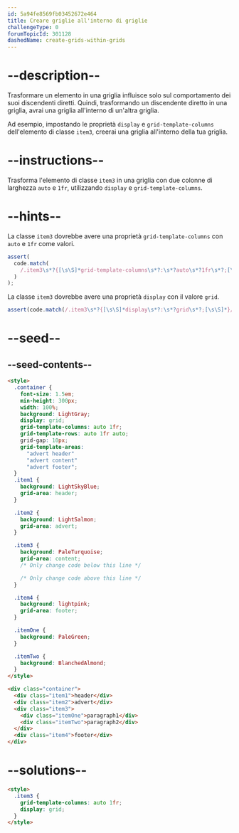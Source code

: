 ```yaml
---
id: 5a94fe8569fb03452672e464
title: Creare griglie all'interno di griglie
challengeType: 0
forumTopicId: 301128
dashedName: create-grids-within-grids
---
```


# --description--

Trasformare un elemento in una griglia influisce solo sul comportamento dei suoi discendenti diretti. Quindi, trasformando un discendente diretto in una griglia, avrai una griglia all'interno di un'altra griglia.

Ad esempio, impostando le proprietà `display` e `grid-template-columns` dell'elemento di classe `item3`, creerai una griglia all'interno della tua griglia.

# --instructions--

Trasforma l'elemento di classe `item3` in una griglia con due colonne di larghezza `auto` e `1fr`, utilizzando `display` e `grid-template-columns`.

# --hints--

La classe `item3` dovrebbe avere una proprietà `grid-template-columns` con `auto` e `1fr` come valori.

```js
assert(
  code.match(
    /.item3\s*?{[\s\S]*grid-template-columns\s*?:\s*?auto\s*?1fr\s*?;[\s\S]*}/gi
  )
);
```

La classe `item3` dovrebbe avere una proprietà `display` con il valore `grid`.

```js
assert(code.match(/.item3\s*?{[\s\S]*display\s*?:\s*?grid\s*?;[\s\S]*}/gi));
```

# --seed--

## --seed-contents--

```html
<style>
  .container {
    font-size: 1.5em;
    min-height: 300px;
    width: 100%;
    background: LightGray;
    display: grid;
    grid-template-columns: auto 1fr;
    grid-template-rows: auto 1fr auto;
    grid-gap: 10px;
    grid-template-areas:
      "advert header"
      "advert content"
      "advert footer";
  }
  .item1 {
    background: LightSkyBlue;
    grid-area: header;
  }

  .item2 {
    background: LightSalmon;
    grid-area: advert;
  }

  .item3 {
    background: PaleTurquoise;
    grid-area: content;
    /* Only change code below this line */

    /* Only change code above this line */
  }

  .item4 {
    background: lightpink;
    grid-area: footer;
  }

  .itemOne {
    background: PaleGreen;
  }

  .itemTwo {
    background: BlanchedAlmond;
  }
</style>

<div class="container">
  <div class="item1">header</div>
  <div class="item2">advert</div>
  <div class="item3">
    <div class="itemOne">paragraph1</div>
    <div class="itemTwo">paragraph2</div>
  </div>
  <div class="item4">footer</div>
</div>
```

# --solutions--

```html
<style>
  .item3 {
    grid-template-columns: auto 1fr;
    display: grid;
  }
</style>
```
